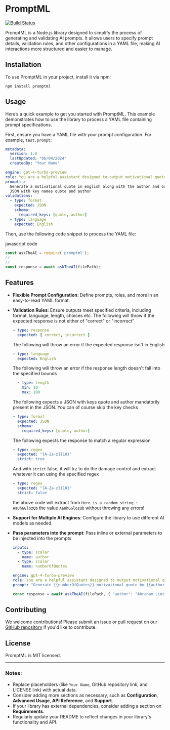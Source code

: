 
# PromptML

[![Build Status](https://github.com/Ascalonic/PromptML/actions/workflows/npm-publish.yml/badge.svg)](https://github.com/Ascalonic/PromptML/actions)


PromptML is a Node.js library designed to simplify the process of generating and validating AI prompts. It allows users to specify prompt details, validation rules, and other configurations in a YAML file, making AI interactions more structured and easier to manage.

## Installation

To use PromptML in your project, install it via npm:

`npm install promptml` 

## Usage

Here’s a quick example to get you started with PromptML. This example demonstrates how to use the library to process a YAML file containing prompt specifications.

First, ensure you have a YAML file with your prompt configuration. For example, `test.prompt`:


```yaml
metadata:
  version: 1.0
  lastUpdated: "06/04/2024"
  createdBy: "Your Name"

engine: gpt-4-turbo-preview
role: You are a helpful assistant designed to output motivational quotes
prompt: >
  Generate a motivational quote in english along with the author and output the response in
  JSON with key names quote and author
validations:
  - type: format
    expected: JSON
    schema:
      required_keys: [quote, author]
  - type: language
    expected: English
```

Then, use the following code snippet to process the YAML file:

javascript code

```javascript
const askTheAI = require('promptml');
//
//
const response = await askTheAI(filePath);

```

## Features

-   **Flexible Prompt Configuration**: Define prompts, roles, and more in an easy-to-read YAML format.
-   **Validation Rules**: Ensure outputs meet specified criteria, including format, language, length, choices etc.
    The following will throw if the expected response is not either of "correct" or "incorrect"
    ```yaml
    - type: response
      expected: [ correct, incorrect ]
      ```
      The following will throw an error if the expected response isn't in English
      ```yaml
      - type: language
        expected: English
      ```
      The following will throw an error if the response length doesn't fall into the specified bounds
      ```yaml
        - type: length
          min: 10
          max: 100
      ```
      The following expects a JSON with keys quote and author mandatorily present in the JSON. You can of course skip the key checks
      ```yaml
      - type: format
        expected: JSON
        schema:
          required_keys: [quote, author]
      ```
      The following expects the response to match a regular expression
      ```yaml
      - type: regex
        expected: "[A-Za-z]{10}"
        strict: true
      ```
      And with `strict` false, it will trz to do the damage control and extract whatever it can using the specified regex
      ```yaml
      - type: regex
        expected: "[A-Za-z]{10}"
        strict: false
      ```
      the above code will extract from `Here is a random string : AaUhGGlozQb` the value `AaUhGGlozQb` without throwing any errors!

-   **Support for Multiple AI Engines**: Configure the library to use different AI models as needed.
-   **Pass parameters into the prompt**: Pass inline or external parameters to be injected into the prompts
    ```yaml
    inputs:
      - type: scalar
        name: author
      - type: scalar
        name: numberOfQuotes

    engine: gpt-4-turbo-preview
    role: You are a helpful assistant designed to output motivational quotes
    prompt: "Generate {{numberOfQuotes}} motivational quote by {{author}}"

    ```
    ```javascript
    const response = await askTheAI(filePath, { "author": "Abraham Lincoln", "numberOfQuotes": 3 });
    ```


## Contributing

We welcome contributions! Please submit an issue or pull request on our [GitHub repository](https://github.com/Ascalonic/PromptML) if you'd like to contribute.

## License

PromptML is MIT licensed.

----------

### Notes:

-   Replace placeholders (like `Your Name`, GitHub repository link, and LICENSE link) with actual data.
-   Consider adding more sections as necessary, such as **Configuration**, **Advanced Usage**, **API Reference**, and **Support**.
-   If your library has external dependencies, consider adding a section on **Requirements**.
-   Regularly update your README to reflect changes in your library's functionality and API.
